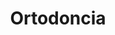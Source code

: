 ---
templateKey: specialties-page
language: es
title: Ortodoncia
redirects: /en/specialties/orthodontics/

# Hero Section
hero:
  display: true
  type: default
  image: /img/hero-orthodontics.jpg
  parallax: false
  title: >
    <span class="bebas" style="font-family:Bebas Neue Bold;color:white;font-weight:lighter">Ortodoncia</span>
  indicator: false
  halfSize: true

# Heading Section
specialtiesHeading:
  display: true
  img: /img/icon-orthodontics.jpg
  content: Cuide su salud y proteja su inversión. Muchas clínicas y empresas delegan sus tratamientos al personal auxiliar de turno. Infórmese antes y exija ser atendido siempre por el mismo Ortodoncista.

# Aside Section
paragraphSection:
  body: >
    <p>La sonrisa es la luz de nuestro rostro, nos permite interactuar mejor con las personas, causar una buena impresión y hace que la gente muestre más empatía a la hora de relacionarse con nosotros. <strong> Sonreír con frecuencia le cambiará la vida, mejorará su estado de ánimo, su carisma y su autoestima. </strong></p><p>Considerando la belleza de la sonrisa como el gran norte y objetivo supremo de la Ortodoncia, en DENTAL VIP nos valemos con gran éxito de la TÉCNICA DE ARCO RECTO con aparatos preajustados según la filosofía y prescripción del Dr. Ronald Roth para el tratamiento de las maloclusiones y malposiciones dentarias.  <strong>Esta técnica <i>(straight wire system)</i> emplea fuerzas muy ligeras que nos permiten mover los dientes con total exactitud en los 3 planos del espacio,  </strong>logrando posiciones ideales perfectamente compatibles con los estándares más exigentes de la estética dental contemporánea. En tal sentido, podemos utilizar brackets convencionales o <strong> brackets estéticos; </strong>todo depende de su preferencia.</p><p>En la fase inicial de DIAGNÓSTICO empleamos  <strong>fotografías digitales, radiografías panorámicas y cefalometrías computarizadas </strong> <i>(Ricketts, Jarabak, Downs y Steiner)</i> para planificar toda la mecanoterapia ortodóncica y lograr resultados altamente predecibles, estéticos y funcionales.</p><p>Adicionalmente, manejamos de rutina  <strong>técnicas de modificación del crecimiento craneofacial  </strong>para el tratamiento de maloclusiones esqueléticas en niños y adolescentes, a través del uso de aparatos de ORTOPEDIA DENTOFACIAL y ortopedia funcional de los maxilares <i>(aparatos removibles)</i> que nos permiten recuperar el equilibrio facial y biológico perdido por las alteraciones del desarrollo.  <strong>En los casos extremos de deformidades dentofaciales severas es ya entonces necesario un abordaje combinado ortodóncico-quirúrgico, </strong> de modo que la ejecución del tratamiento implica la participación conjunta y coordinada con el Cirujano maxilofacial, quien se encargará de reposicionar las estructuras maxilares afectadas a través de los diversos procedimientos de CIRUGÍA ORTOGNÁTICA.</p>  
  image: /img/aside-orthodontics.jpg

# Quote Section
quote:
  title: ''
  body: >
    No basta con solo alinear los dientes. La suma de las caracterizaciones y pequeños detalles que se puedan lograr en la fase de acabado, definirán la excelencia del resultado. Es por ello que en algunas personas los dientes lucirán realmente hermosos, y en otras, simplemente derechos.
  author: Dr. José Miguel Gómez Díez
  footer:
    position: Ortodoncista
    clinic: DENTAL VIP, Especialidades Odontológicas s.c.

# Parallax Section
plainParallax:
  image: /img/parallax-orthodontics.jpg

# Faq Section
faq:
  title:  Preguntas Frecuentes
  blocks:
    - questions:

      - question: ¿En qué consiste la Ortodoncia?
        answer: >
          <p>Es la Especialidad de la Odontología que se encarga de la prevención, diagnóstico y tratamiento de las maloclusiones y deformidades dentofaciales. Se fundamenta en el conocimiento del proceso de crecimiento y desarrollo craneofacial y en el dominio de la biomecánica, ciencia que se ocupa de estudiar y controlar los vectores, intensidades, sentidos y efectos físicos de las fuerzas que es necesario aplicar sobre los dientes para desplazarlos y corregir su posición.</p>
      - question: ¿Qué es una maloclusión?
        answer: >
          <p>Es cualquier disposición irregular de los dientes y maxilares que afectan la estética y la función masticatoria de la persona. Existen maloclusiones dentarias y maloclusiones esqueléticas, por eso es tan importante el DIAGNÓSTICO en Ortodoncia. La maloclusión dentaria más común es el apiñamiento y se debe a una discrepancia entre el tamaño de los dientes y el tamaño de los maxilares. Las esqueléticas derivan de las alteraciones del crecimiento y desarrollo facial, y se caracterizan por anomalías de forma, tamaño y posición de los huesos maxilares.</p>
      - question: ¿Qué es una deformidad dentofacial?
        answer: >
          <p>Es una maloclusión esquelética y dental de tal magnitud que compromete además la estética facial de la persona. En estos casos el solo tratamiento ortodóncico no es suficiente y debe ser combinado con procedimientos de Cirugía ortognática para que el Cirujano maxilofacial pueda reposicionar quirúrgicamente las estructuras maxilares displásicas.</p>
      - question: ¿Por qué es importante corregir las maloclusiones y alinear los dientes?
        answer: >
          <p>Porque socialmente es muy favorable tener buena apariencia, y además, en gran parte; la salud bucal depende de una correcta oclusión o mordida. Unos dientes derechos y alineados son más fáciles de limpiar y menos susceptibles a las caries y enfermedades periodontales.</p>
      - question: ¿Necesito un Odontólogo o un Ortodoncista?
        answer: >
          <p>Durante la carrera de Odontología apenas se imparten algunos conceptos básicos acerca de Ortodoncia, por lo tanto se requieren estudios adicionales de Especialización (Postgrado Universitario de 2 o 3 años de duración) para estar verdaderamente capacitado en el área. Tenga esto siempre presente, evite fracasos y malas experiencias que lamentablemente son muy comunes. Los cursos cortos y diplomados de Ortodoncia son excelentes para que el Odontólogo general aprenda a detectar e interceptar algunas maloclusiones, pero de ninguna manera le capacitan para llevar a cabo tratamientos de Ortodoncia correctiva.</p>
      - question: ¿A qué edad se debe iniciar un tratamiento de Ortodoncia?
        answer: >
          <p>No existe una edad específica, todo depende del tipo y severidad del problema. Es ideal acudir a consulta durante el período de dentición mixta (entre los 7 y 9 años de edad) para descartar cualquier alteración dental y sobre todo esquelética, ya que la modificación del crecimiento (Ortopedia) solo es posible antes del desarrollo o madurez sexual. Las maloclusiones puramente dentarias pueden ser tratadas en cualquier etapa de la vida.</p>
      - question: ¿Cuánto tiempo dura un tratamiento de este tipo?
        answer: >
          <p>Depende también del caso, pero por norma general el tiempo oscila entre los 18 y 24 meses. En aquellos pacientes con anomalías severas la duración puede ser mayor en virtud del grado de compromiso esquelético y dental.</p>
      - question: ¿Es siempre necesario extraer dientes permanentes?
        answer: >
          <p>¡Por supuesto que no! Esto se determina en base a la discrepancia dento-maxilar o grado de apiñamiento dental. Las extracciones son indicadas en el 30% de los casos aproximadamente.</p>
      - question: ¿Cuáles son mejores, los aparatos fijos o los removibles?
        answer: >
          <p>Los aparatos fijos o brackets son los únicos dispositivos capaces de mover con precisión los dientes en los 3 planos del espacio. Los aparatos removibles se usan para modificar el crecimiento, para “mover” los huesos y lograr cambios ortopédicos, pero son muy malos para alinear dientes. Cada tipo tiene sus indicaciones y usos específicos.</p>
      - question: ¿Qué diferencias hay entre los brackets metálicos y los brackets estéticos?
        answer: >
          <p>Principalmente el color y el material. Los brackets estéticos están fabricados de plástico, porcelana (blancos) o cristales de zafiro (transparentes), lo que los hace prácticamente imperceptibles a simple vista. Otra diferencia importante a considerar es el costo, ya que los brackets estéticos de comprobada calidad triplican en valor a los de acero inoxidable.</p>
    - questions:

      - question: ¿Existen otras alternativas que sean aún más estéticas?
        answer: >
          <p>En la actualidad ha habido un repunte impresionante de antiguas técnicas que estaban en desuso. La ortodoncia lingual y la llamada "ortodoncia invisible" sin brackets, con puras férulas plásticas, son ofrecidas con excesivo entusiasmo. Consideramos que tienen grandes limitaciones y son únicamente efectivas en algunos casos extremadamente simples, por lo que deben ser consideradas solo bajo un criterio muy objetivo y profesional.</p>
      - question: ¿Es muy incómodo utilizar brackets?
        answer: >
          <p>Usualmente los primeros 3 o 4 días siguientes a la instalación de los aparatos son algo molestos porque es normal experimentar cierto dolor al comer y masticar. Transcurrido este período los inconvenientes suelen limitarse a pequeñas molestias ocasionales, principalmente causadas por el roce de los aparatos con la parte interna de labios y mejillas. Para esto se le proporcionará una cera especial que debe colocar sobre el bracket que esté molestando y así solventar el problema.</p>
      - question: ¿Es necesario colocarlos en todos los dientes?
        answer: >
          <p>En la gran mayoría de los casos sí. Para obtener resultados óptimos es también necesario colocar bandas (anillos metálicos) en los molares, ya que son estos los que proporcionan el anclaje necesario para efectuar y controlar la gran mayoría de los movimientos dentales contemplados en la fase de planificación del tratamiento.</p>
      - question: ¿Es normal que se manchen o pigmenten los dientes alrededor de los brackets?
        answer: >
          <p>¡Para nada! Generalmente este es el primer signo de un tratamiento mal realizado en el que no fueron retirados los excesos de adhesivo a la hora de cementar los aparatos. Estos excesos son sumamente perjudiciales porque en corto tiempo producen caries, descalcificaciones dentarias e inflamación gingival severa.</p>
      - question: ¿Es necesario tener algún tipo de cuidado especial durante el tratamiento?
        answer: >
          <p>Por supuesto que la higiene oral es un factor clave para el éxito del mismo. Es fundamental cepillarse después de cada comida, utilizar el cepillo interdental, hilo dental y enjuague bucal. También se recomiendan chequeos periódicos con el Odontólogo general, y en algunos casos con el Periodoncista, de modo que dientes y encías permanezcan sanos en todo momento.</p>

      - question: ¿Qué cosas no se pueden comer con aparatos dentales?
        answer: >
          <p>Prácticamente podrá comer de todo, sin embargo, es recomendable evitar algunos alimentos excesivamente duros como el hielo y los huesos, y pegajosos como el chicle, ya que pueden desprender con facilidad los brackets, bandas y demás dispositivos.</p>
      - question: ¿Con qué frecuencia se realizan los controles de Ortodoncia?
        answer: >
          <p>Generalmente cada 4 semanas, salvo circunstancias especiales.</p>
      - question: ¿Realmente quedan los dientes perfectos?
        answer: >
          <p>En el 99% de los casos los resultados obtenidos son completamente satisfactorios siempre y cuando el tratamiento se planifique en base a un diagnóstico acertado y el paciente acuda regularmente a sus citas de control. Algunas veces es necesario complementar estos resultados con procedimientos de Estética dental, Blanqueamiento o Cirugía plástica periodontal, de modo que los dientes luzcan realmente espectaculares.</p>
      - question: ¿Se pudieran mover después de retirar los aparatos?
        answer: >
          <p>La alineación dental es una entidad dinámica y cambiante a lo largo del tiempo, es decir, los dientes tienden a moverse durante toda la vida, con o sin Ortodoncia previa, por eso la fase de retención es la más larga y compleja de un tratamiento ortodóncico y requiere de una excelente colaboración por parte del paciente.</p>
      - question: ¿Qué son y para qué sirven los retenedores?
        answer: >
          <p>Son unos dispositivos que se colocan al momento de retirar los brackets. Pueden ser fijos o removibles y tienen por finalidad mantener los dientes en su posición final, evitando que se muevan y desalineen nuevamente. Si son removibles, se usan al principio las 24 horas del día, pero luego suele ser suficiente colocárselos solo para dormir.</p>

# Clinic Cases
clinicCases:
  title: Cirugía Bucal - Casos Clínicos
  items:
    - image: /img/clinic-cases-orthodontics-es-01-thumb.jpg
      title: > 
        <h6>Exposición de implantes Dentales </h6>
    - image: /img/clinic-cases-orthodontics-es-02-thumb.jpg
      title: >
        <h6>Extracción de Cordal Inferior </h6>
    - image: /img/clinic-cases-orthodontics-es-03-thumb.jpg
      title: >
        <h6>Exodoncia, Injerto de Hueso e Implante Inmediato </h6>
    - image: /img/clinic-cases-orthodontics-es-04-thumb.jpg
      title: >
        <h6>Extracciones Múltiples </h6>
    - image: /img/clinic-cases-orthodontics-es-05-thumb.jpg
      title: >
        <h6>Frenilectomía </h6>
    - image: /img/clinic-cases-orthodontics-es-06-thumb.jpg
      title: >
        <h6>Regeneración ósea con hueso autólogo </h6>
    - image: /img/clinic-cases-orthodontics-es-07-thumb.jpg
      title: >
        <h6>Exposición de Canino Incluído </h6>
    - image: /img/clinic-cases-orthodontics-es-08-thumb.jpg
      title: >
        <h6>Sinus Lift </h6>
    - image: /img/clinic-cases-orthodontics-es-09-thumb.jpg
      title: >
        <h6>Biopsia Excisional </h6>
    - image: /img/clinic-cases-orthodontics-es-10-thumb.jpg
      title: >
        <h6>Apicectomía </h6>
    - image: /img/clinic-cases-orthodontics-es-11-thumb.jpg 
      title: >
        <h6>Implantología con Plasma Rico en Fibrina <em>(PRF)</em> </h6>
    - image: /img/clinic-cases-orthodontics-es-12-thumb.jpg
      title: >
        <h6>Eliminación de Torus Mandibulares </h6>
    - image: /img/clinic-cases-orthodontics-es-13-thumb.jpg
      title: >
        <h6>Elevación de Seno Maxilar e Implantes Dentales </h6>
    - image: /img/clinic-cases-orthodontics-es-14-thumb.jpg
      title: >
        <h6>Regeneración Tisular Guiada </h6>
    - image: /img/clinic-cases-orthodontics-es-15-thumb.jpg
      title: >
        <h6>Reconstrucción de Tabla Ósea Vestibular </h6>
    - image: /img/clinic-cases-orthodontics-es-16-thumb.jpg
      title: >
        <h6>Extracción Simple de Restos Radiculares </h6>
    - image: /img/clinic-cases-orthodontics-es-17-thumb.jpg
      title: >
        <h6>Resección Quirúrgica de Lesión Fibromatosa </h6>
    - image: /img/clinic-cases-orthodontics-es-18-thumb.jpg
      title: >
        <h6>Pilar de Cicatrización </h6>
    - image: /img/clinic-cases-orthodontics-es-19-thumb.jpg
      title: >
        <h6>Corticotomía para Expansión de Reborde Alveolar </h6>
    - image: /img/clinic-cases-orthodontics-es-20-thumb.jpg
      title: >
        <h6>Odontectomía de Cordal Superior Incluida </h6>
    - image: /img/clinic-cases-orthodontics-es-21-thumb.jpg
      title: >
        <h6>Extracción de un Primer Molar Superior </h6>
  lightbox:
    placeholder: ''
    type: ''
    images: 
      - image: /img/clinic-cases-orthodontics-es-01.jpg
      - image: /img/clinic-cases-orthodontics-es-02.jpg
      - image: /img/clinic-cases-orthodontics-es-03.jpg
      - image: /img/clinic-cases-orthodontics-es-04.jpg
      - image: /img/clinic-cases-orthodontics-es-05.jpg
      - image: /img/clinic-cases-orthodontics-es-06.jpg
      - image: /img/clinic-cases-orthodontics-es-07.jpg
      - image: /img/clinic-cases-orthodontics-es-08.jpg
      - image: /img/clinic-cases-orthodontics-es-09.jpg
      - image: /img/clinic-cases-orthodontics-es-10.jpg
      - image: /img/clinic-cases-orthodontics-es-11.jpg
      - image: /img/clinic-cases-orthodontics-es-12.jpg
      - image: /img/clinic-cases-orthodontics-es-13.jpg
      - image: /img/clinic-cases-orthodontics-es-14.jpg
      - image: /img/clinic-cases-orthodontics-es-15.jpg
      - image: /img/clinic-cases-orthodontics-es-16.jpg
      - image: /img/clinic-cases-orthodontics-es-17.jpg
      - image: /img/clinic-cases-orthodontics-es-18.jpg
      - image: /img/clinic-cases-orthodontics-es-19.jpg
      - image: /img/clinic-cases-orthodontics-es-20.jpg
      - image: /img/clinic-cases-orthodontics-es-21.jpg
# Responsive Aside Paragraphs
asides:
  display: false
  sections:
    - align: right
      title: >
        <h3>''</h3>
      content: >
        <p>''</p>
      image: /img/professionals-dr-castor-jose-garaban-povea.png
      footer:
        display: true
        image:
          src: /img/professionals-dr-castor-jose-garaban-povea-studies.jpg
          display: true
        button:
          text: ''
          to: ''
          display: false
  
# Testimonial Section
lightQuote:
  color: '#ededed'
  display: true
  img:
    ld: /img/quotes-orthodontics.jpg
    pt: /img/quotes-orthodontics-portrait.jpg
  content: CREÍA DIFÍCIL OBTENER BUENOS RESULTADOS EN UN CASO TAN COMPLEJO COMO EL MÍO. USÉ APARATOS FIJOS POR AÑO Y MEDIO PARA QUE ME PUDIERAN OPERAR Y CORREGIR LA POSICIÓN DE LOS MAXILARES. AHORA SOY OTRA, LOS DOCTORES ENDEREZARON MIS DIENTES Y TRANSFORMARON MI CARA. ALGO FANTÁSTICO. "

# Contact Form
form:
  title: ¡Consúltenos Ahora Mismo!
  img: /img/parallax-form-specialties.png

# Procedures Section
procedures:
  display: true
  title: ¡Dele a su Salud el Valor que se Merece!
  procedures:
    - title: Instalaciones
      to: /la-clinica/instalaciones/
      img: /img/procedures-facilities.jpg
    - title: Tecnología
      to: /la-clinica/tecnologia/
      img: /img/procedures-technology.jpg
    - title: Profesionales
      to:  /profesionales/
      img: /img/procedures-professionals.png
---